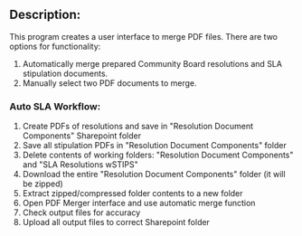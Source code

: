 
## Description:
This program creates a user interface to merge PDF files. There are two options for functionality:
1. Automatically merge prepared Community Board resolutions and SLA stipulation documents.
2. Manually select two PDF documents to merge.

### Auto SLA Workflow:
1) Create PDFs of resolutions and save in "Resolution Document Components" Sharepoint folder
2) Save all stipulation PDFs in "Resolution Document Components" folder
3) Delete contents of working folders: "Resolution Document Components" and "SLA Resolutions wSTIPS"
3) Download the entire "Resolution Document Components" folder (it will be zipped)
4) Extract zipped/compressed folder contents to a new folder
5) Open PDF Merger interface and use automatic merge function
6) Check output files for accuracy
7) Upload all output files to correct Sharepoint folder